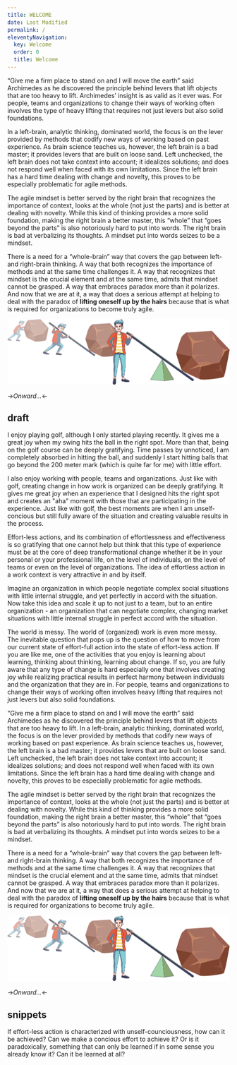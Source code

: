 ```yaml
---
title: WELCOME
date: Last Modified 
permalink: /
eleventyNavigation:
  key: Welcome 
  order: 0
  title: Welcome
---
```

“Give me a firm place to stand on and I will move the earth” said Archimedes as he discovered the principle behind
levers that lift objects that are too heavy to lift. Archimedes’ insight is as valid as it ever was. For people, teams
and organizations to change their ways of working often involves the type of heavy lifting that requires not just
levers but also solid foundations.

In a left-brain, analytic thinking, dominated world, the focus is on the lever provided by methods that codify new ways
of working based on past experience. As brain science teaches us, however, the left brain is a bad master; it provides
levers that are built on loose sand. Left unchecked, the left brain does not take context into account; it idealizes
solutions; and does not respond well when faced with its own limitations. Since the left brain has a hard time dealing
with change and novelty, this proves to be especially problematic for agile methods.

The agile mindset is better served by the right brain that recognizes the importance of context, looks at the whole (not
just the parts) and is better at dealing with novelty. While this kind of thinking provides a more solid foundation,
making the right brain a better master, this “whole” that “goes beyond the parts” is also notoriously hard to put into
words. The right brain is bad at verbalizing its thoughts. A mindset put into words seizes to be a mindset.

There is a need for a “whole-brain” way that covers the gap between left- and right-brain thinking. A way that both
recognizes the importance of methods and at the same time challenges it. A way that recognizes that mindset is the crucial
element and at the same time, admits that mindset cannot be grasped. A way that embraces paradox more than it polarizes.
And now that we are at it, a way that does a serious attempt at helping to deal with the paradox of **lifting oneself up by the hairs**
because that is what is required for organizations to become truly agile.

![Give me a firm place to stand on...](/content/images/lever-principle.png)

->*Onward...*<-


## draft

I enjoy playing golf, although I only started playing recently. It gives me a great joy when my swing hits the ball
in the right spot. More than that, being on the golf course can be deeply gratifying.  Time passes by unnoticed,
I am completely absorbed in hitting the ball, and suddenly I start hitting balls that go beyond the 200 meter mark
(which is quite far for me) with little effort.

I also enjoy working with people, teams and organizations. Just like with golf, creating change in how work is organized
can be deeply gratifying. It gives me great joy when an experience that I designed hits the right spot and creates an
"aha" moment with those that are participating in the experience. Just like with golf, the best moments are when I am
unself-concious but still fully aware of the situation and creating valuable results in the process.

Effort-less actions, and its combination of effortlessness and effectiveness is so gratifying that one cannot help but
think that this type of experience must be at the core of deep transformational change whether it be in your personal or
your professional life, on the level of individuals, on the level of teams or even on the level of organizations. The
idea of effortless action in a work context is very attractive in and by itself.

Imagine an organization in which
people negotiate complex social situations with little internal struggle, and yet perfectly in accord with the
situation. Now take this idea and scale it up to not just to a team, but to an entire organization - an organization
that can negotiate complex, changing market situations with little internal struggle in perfect accord with the
situation. 

The world is messy. The world of (organized) work is even more messy. The inevitable question that pops up is the
question of how to move from our current state of effort-full action into the state of effort-less action. If you are
like me, one of the activities that you enjoy is learning about learning, thinking about thinking, learning about
change. If so, you are fully aware that any type of change is hard especially one that involves creating joy while
realizing practical results in perfect harmony between individuals and the organization that they are in. For people,
teams and organizations to change their ways of working often involves heavy lifting that requires not just levers but
also solid foundations.

“Give me a firm place to stand on and I will move the earth” said Archimedes as he discovered the principle behind
levers that lift objects that are too heavy to lift. In a left-brain, analytic thinking, dominated world, the focus is
on the lever provided by methods that codify new ways of working based on past experience. As brain science teaches us,
however, the left brain is a bad master; it provides levers that are built on loose sand. Left unchecked, the left brain
does not take context into account; it idealizes solutions; and does not respond well when faced with its own
limitations. Since the left brain has a hard time dealing with change and novelty, this proves to be especially
problematic for agile methods.

The agile mindset is better served by the right brain that recognizes the importance of context, looks at the whole (not
just the parts) and is better at dealing with novelty. While this kind of thinking provides a more solid foundation,
making the right brain a better master, this “whole” that “goes beyond the parts” is also notoriously hard to put into
words. The right brain is bad at verbalizing its thoughts. A mindset put into words seizes to be a mindset.

There is a need for a “whole-brain” way that covers the gap between left- and right-brain thinking. A way that both
recognizes the importance of methods and at the same time challenges it. A way that recognizes that mindset is the crucial
element and at the same time, admits that mindset cannot be grasped. A way that embraces paradox more than it polarizes.
And now that we are at it, a way that does a serious attempt at helping to deal with the paradox of **lifting oneself up by the hairs**
because that is what is required for organizations to become truly agile.

![Give me a firm place to stand on...](/content/images/lever-principle.png)

->*Onward...*<-



## snippets

If effort-less action is characterized with unself-counciousness, how can it be achieved? Can we make a concious effort
to achieve it? Or is it paradoxically, something that can only be learned if in some sense you already know it? Can it
be learned at all?
